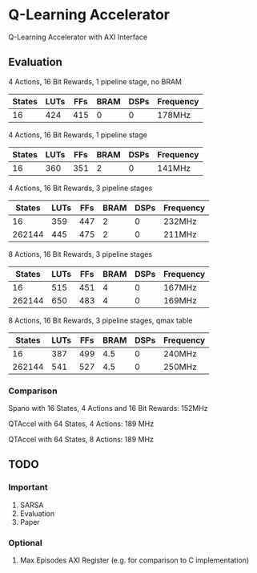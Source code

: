 # Q-Learning Accelerator

Q-Learning Accelerator with AXI Interface

## Evaluation

4 Actions, 16 Bit Rewards, 1 pipeline stage, no BRAM

| States | LUTs | FFs | BRAM | DSPs | Frequency |
| ------ | ------ | ------ | ------ | ------ | ------ |
| 16 | 424 | 415 | 0 | 0 | 178MHz |


4 Actions, 16 Bit Rewards, 1 pipeline stage

| States | LUTs | FFs | BRAM | DSPs | Frequency |
| ------ | ------ | ------ | ------ | ------ | ------ |
| 16 | 360 | 351 | 2 | 0 | 141MHz |


4 Actions, 16 Bit Rewards, 3 pipeline stages

| States | LUTs | FFs | BRAM | DSPs | Frequency |
| ------ | ------ | ------ | ------ | ------ | ------ |
| 16 | 359 | 447 | 2 | 0 | 232MHz |
| 262144 | 445 | 475 | 2 | 0 | 211MHz |

8 Actions, 16 Bit Rewards, 3 pipeline stages

| States | LUTs | FFs | BRAM | DSPs | Frequency |
| ------ | ------ | ------ | ------ | ------ | ------ |
| 16 | 515 | 451 | 4 | 0 | 167MHz |
| 262144 | 650 | 483 | 4 | 0 | 169MHz |

8 Actions, 16 Bit Rewards, 3 pipeline stages, qmax table

| States | LUTs | FFs | BRAM | DSPs | Frequency |
| ------ | ------ | ------ | ------ | ------ | ------ |
| 16 | 387 | 499 | 4.5 | 0 | 240MHz |
| 262144 | 541 | 527 | 4.5 | 0 | 250MHz |

### Comparison

Spano with 16 States, 4 Actions and 16 Bit Rewards: 152MHz

QTAccel with 64 States, 4 Actions: 189 MHz 

QTAccel with 64 States, 8 Actions: 189 MHz 

## TODO

### Important

1. SARSA
2. Evaluation
3. Paper

### Optional

1. Max Episodes AXI Register (e.g. for comparison to C implementation)
